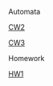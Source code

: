 Automata

  [CW2](https://muhammedzahidunal.github.io/Automata/CW2)
  
  [CW3](https://muhammedzahidunal.github.io/Automata/CW3)
  
Homework

  [HW1](https://muhammedzahidunal.github.io/Automata/HW1)
